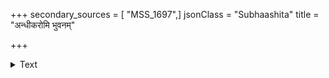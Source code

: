 +++
secondary_sources = [ "MSS_1697",]
jsonClass = "Subhaashita"
title = "अन्धीकरोमि भुवनम्"

+++

<details><summary>Text</summary>

अन्धीकरोमि भुवनं बधिरीकरोमि धीरं सचेतनमचेतनतां नयामि।  
कृत्यं न पश्यति न येन हितं शृणोति धीमानधीतमपि न प्रतिसंदधाति॥
</details>

